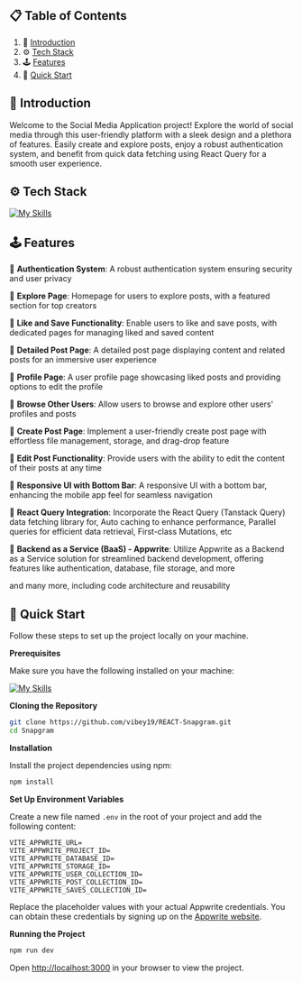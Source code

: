 
## 📋 <a name="table">Table of Contents</a>

1. 🤖 [Introduction](#introduction)
2. ⚙️ [Tech Stack](#tech-stack)
3. 🕹  [Features](#features)
4. 🤸 [Quick Start](#quick-start)

## <a name="introduction">🤖 Introduction</a>

Welcome to the Social Media Application project! Explore the world of social media through this user-friendly platform with a sleek design and a plethora of features. Easily create and explore posts, enjoy a robust authentication system, and benefit from quick data fetching using React Query for a smooth user experience. 


## <a name="tech-stack">⚙️ Tech Stack</a>

[![My Skills](https://skillicons.dev/icons?i=react,nextjs,ts,appwrite,tailwind&theme=light)](https://skillicons.dev)

## <a name="features">🕹 Features</a>

🎯 **Authentication System**: A robust authentication system ensuring security and user privacy

🎯 **Explore Page**: Homepage for users to explore posts, with a featured section for top creators

🎯 **Like and Save Functionality**: Enable users to like and save posts, with dedicated pages for managing liked and saved content

🎯 **Detailed Post Page**: A detailed post page displaying content and related posts for an immersive user experience

🎯 **Profile Page**: A user profile page showcasing liked posts and providing options to edit the profile

🎯 **Browse Other Users**: Allow users to browse and explore other users' profiles and posts

🎯 **Create Post Page**: Implement a user-friendly create post page with effortless file management, storage, and drag-drop feature

🎯 **Edit Post Functionality**: Provide users with the ability to edit the content of their posts at any time

🎯 **Responsive UI with Bottom Bar**: A responsive UI with a bottom bar, enhancing the mobile app feel for seamless navigation

🎯 **React Query Integration**: Incorporate the React Query (Tanstack Query) data fetching library for, Auto caching to enhance performance, Parallel queries for efficient data retrieval, First-class Mutations, etc

🎯 **Backend as a Service (BaaS) - Appwrite**: Utilize Appwrite as a Backend as a Service solution for streamlined backend development, offering features like authentication, database, file storage, and more

and many more, including code architecture and reusability 

## <a name="quick-start">🤸 Quick Start</a>

Follow these steps to set up the project locally on your machine.

**Prerequisites**

Make sure you have the following installed on your machine:

[![My Skills](https://skillicons.dev/icons?i=git,nodejs&theme=light)](https://skillicons.dev)

**Cloning the Repository**

```bash
git clone https://github.com/vibey19/REACT-Snapgram.git
cd Snapgram
```

**Installation**

Install the project dependencies using npm:

```bash
npm install
```

**Set Up Environment Variables**

Create a new file named `.env` in the root of your project and add the following content:

```env
VITE_APPWRITE_URL=
VITE_APPWRITE_PROJECT_ID=
VITE_APPWRITE_DATABASE_ID=
VITE_APPWRITE_STORAGE_ID=
VITE_APPWRITE_USER_COLLECTION_ID=
VITE_APPWRITE_POST_COLLECTION_ID=
VITE_APPWRITE_SAVES_COLLECTION_ID=
```

Replace the placeholder values with your actual Appwrite credentials. You can obtain these credentials by signing up on the [Appwrite website](https://appwrite.io/).

**Running the Project**

```bash
npm run dev
```

Open [http://localhost:3000](http://localhost:5173) in your browser to view the project.


